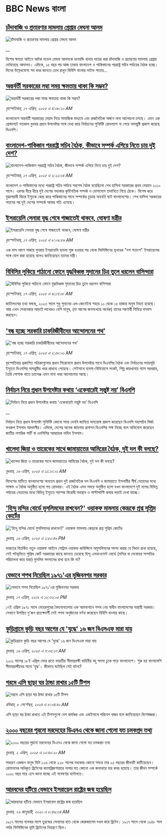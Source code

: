 # BBC News বাংলা## [চাঁদাবাজি ও প্রতারণার মামলায় গ্রেপ্তার মেঘনা আলম](https://www.bbc.co.uk/bengali/live/cj9ezd2d13wt?at_campaign=githubrss)![চাঁদাবাজি ও প্রতারণার মামলায় গ্রেপ্তার মেঘনা আলম](https://ichef.bbci.co.uk/ace/standard/240/cpsprodpb/969d/live/282b22c0-1b4e-11f0-a455-cf1d5f751d2f.jpg)__বিশেষ ক্ষমতা আইনে আটক মডেল মেঘনা আলমকে ধানমন্ডি থানায় দায়ের করা চাঁদাবাজি ও প্রতারণার মামলায় গ্রেপ্তার দেখিয়েছে আদালত। এদিকে, ১৫ বছর পর আজ ঢাকায় বাংলাদেশ ও পাকিস্তানের পররাষ্ট্র সচিব পর্যায়ের বৈঠক হচ্ছে। দিনের উল্লেখযোগ্য সব খবর জানতে চোখ রাখুন বিবিসি বাংলার লাইভ পাতায়...## [অন্তর্বর্তী সরকারের লম্বা সময় ক্ষমতায় থাকা কি সম্ভব?](https://www.bbc.com/bengali/articles/ce8g6zl26kno?at_campaign=githubrss)![অন্তর্বর্তী সরকারের লম্বা সময় ক্ষমতায় থাকা কি সম্ভব?](https://ichef.bbci.co.uk/ace/standard/240/cpsprodpb/2e68/live/04470790-1afc-11f0-b731-c780c85cb550.jpg)_বৃহস্পতিবার, ১৭ এপ্রিল, ২০২৫ এ ৪:৩৮:১০ AM_বাংলাদেশে অন্তর্বর্তী সরকারের মেয়াদ নিয়ে সামাজিক মাধ্যমে এবং রাজনৈতিক অঙ্গনে নানা আলোচনা চলছে। এমন এক প্রেক্ষাপটে গতকাল বুধবার প্রধান উপদেষ্টার সঙ্গে দেখা করে নির্বাচনের সুনির্দিষ্ট রোডম্যাপ না পেয়ে অসন্তুষ্টি প্রকাশ করেছে বিএনপি।## [বাংলাদেশ-পাকিস্তান পররাষ্ট্র সচিব বৈঠক, কীভাবে সম্পর্ক এগিয়ে নিতে চায় দুই দেশ?](https://www.bbc.com/bengali/articles/cn4wlgn8e1po?at_campaign=githubrss)![বাংলাদেশ-পাকিস্তান পররাষ্ট্র সচিব বৈঠক, কীভাবে সম্পর্ক এগিয়ে নিতে চায় দুই দেশ?](https://ichef.bbci.co.uk/ace/standard/240/cpsprodpb/9251/live/14b9e280-1ab3-11f0-b1b3-7358f8d35a35.jpg)_বৃহস্পতিবার, ১৭ এপ্রিল, ২০২৫ এ ২:২১:৩৪ AM_বাংলাদেশ ও পাকিস্তানের মধ্যে পররাষ্ট্র সচিব পর্যায়ে সবশেষ বৈঠক হয়েছিলো শেখ হাসিনা সরকারের প্রথম মেয়াদে ২০১০ সালে। এরপর ধীরে ধীরে দুই দেশের মধ্যকার কূটনৈতিক সম্পর্ক ও যোগাযোগ তলানিতে গিয়ে ঠেকে। বিশেষ করে যুদ্ধাপরাধী বিচার ইস্যুকে কেন্দ্র করে পাকিস্তানের সাথে সম্পর্কের চূড়ান্ত অবনতি ঘটে বাংলাদেশের। শেখ হাসিনা সরকারের পতনের পর দুই দেশের সম্পর্কে আবার গতি এসেছে।## [ইসরায়েলি সেনারা যুদ্ধ শেষে গাজাতেই থাকবে, ঘোষণা মন্ত্রীর](https://www.bbc.com/bengali/articles/clywx0n0wzlo?at_campaign=githubrss)![ইসরায়েলি সেনারা যুদ্ধ শেষে গাজাতেই থাকবে, ঘোষণা মন্ত্রীর](https://ichef.bbci.co.uk/ace/standard/240/cpsprodpb/185c/live/a1536430-1b3c-11f0-b1b3-7358f8d35a35.jpg)_বৃহস্পতিবার, ১৭ এপ্রিল, ২০২৫ এ ৮:০৯:৫৬ AM_এক মাস আগে গাজায় পুনরায় ইসরায়েলি হামলা শুরু হওয়ার পর থেকে ফিলিস্তিনের ভূখণ্ডের "দশ শতাংশ" ইসরায়েলের সঙ্গে যোগ করা হয়েছে বলেও জানিয়েছেন তাদের মন্ত্রী।## [বিবিসির লুকিয়ে পাঠানো ফোনে যুদ্ধবিধ্বস্ত সুদানের চিত্র তুলে ধরলেন বাসিন্দারা](https://www.bbc.com/bengali/articles/czx10yq2x24o?at_campaign=githubrss)![বিবিসির লুকিয়ে পাঠানো ফোনে যুদ্ধবিধ্বস্ত সুদানের চিত্র তুলে ধরলেন বাসিন্দারা](https://ichef.bbci.co.uk/ace/standard/240/cpsprodpb/0bbf/live/b341afa0-1ab3-11f0-8a1e-3ff815141b98.jpg)_বৃহস্পতিবার, ১৭ এপ্রিল, ২০২৫ এ ৬:১৭:০৮ AM_জাতিসংঘের তথ্য বলছে, ২০২৩ সালে শুধু সুদানের এল-জেনেইনা শহরে ১০ থেকে ১৫ হাজার মানুষ নিহত হয়েছে। আর এখন সেখানকার আড়াই লাখেরও বেশি মানুষ, (যা আগের জনসংখ্যার অর্ধেক) চাদের শরণার্থী শিবিরে বসবাস করছেন।## ['বন্ধ হচ্ছে সরকারি চাকরিজীবীদের আন্দোলনের পথ'](https://www.bbc.com/bengali/articles/cly10xrrvq9o?at_campaign=githubrss)!['বন্ধ হচ্ছে সরকারি চাকরিজীবীদের আন্দোলনের পথ'](https://ichef.bbci.co.uk/ace/standard/240/cpsprodpb/ef2c/live/2c0e0110-1b34-11f0-a21c-f931be1990fb.jpg)_বৃহস্পতিবার, ১৭ এপ্রিল, ২০২৫ এ ২:৫৮:০১ AM_বৃহস্পতিবার প্রকাশিত পত্রিকাগুলোর প্রধান শিরোনামে প্রধান উপদেষ্টার সাথে বিএনপির বৈঠক এবং নির্বাচনের সময়সূচি ইস্যুতে বিএনপির অসন্তুষ্টির খবর প্রাধান্য পেয়েছে। সেইসাথে ব্যবসা-বিনিয়োগে সংকট, শিল্প কারখানায় গ্যাস সরবরাহ, তৈরি পোশাক খাতে চ্যালেঞ্জ এমন নানা খবর আলোচনায় আছে।## [নির্বাচন নিয়ে প্রধান উপদেষ্টার কথায় ‘একেবারেই সন্তুষ্ট নয়’ বিএনপি](https://www.bbc.co.uk/bengali/live/cgen21jx541t?at_campaign=githubrss)![নির্বাচন নিয়ে প্রধান উপদেষ্টার কথায় ‘একেবারেই সন্তুষ্ট নয়’ বিএনপি](https://ichef.bbci.co.uk/ace/standard/240/cpsprodpb/e2ef/live/b5775380-1ae3-11f0-a455-cf1d5f751d2f.jpg)__নির্বাচন নিয়ে প্রধান উপদেষ্টা সুনির্দিষ্ট কোনো সময় দেননি জানিয়ে অসন্তোষ প্রকাশ করেছেন বিএনপি মহাসচিব মির্জা ফখরুল ইসলাম আলমগীর। এদিকে, দেশের অনেক জায়গায় প্রশাসন বিএনপির পক্ষ নিচ্ছে বলে অভিযোগ করেছেন জাতীয় নাগরিক পার্টি বা এনসিপির আহ্বায়ক নাহিদ ইসলাম।## [খালেদা জিয়া ও তারেকের সাথে জামায়াতের আমিরের বৈঠক, দুই দল কী বলছে?](https://www.bbc.com/bengali/articles/cn9151w480xo?at_campaign=githubrss)![খালেদা জিয়া ও তারেকের সাথে জামায়াতের আমিরের বৈঠক, দুই দল কী বলছে?](https://ichef.bbci.co.uk/ace/standard/240/cpsprodpb/e75f/live/6eb8e200-1aad-11f0-8a1e-3ff815141b98.png)_বুধবার, ১৬ এপ্রিল, ২০২৫ এ ১১:১০:০১ AM_বিদেশের মাটিতে বাংলাদেশের অন্যতম প্রধান দুই রাজনৈতিক দল বিএনপি ও জামায়াতে ইসলামীর শীর্ষ নেতাদের মধ্যে সাক্ষাৎ ও বৈঠক অনুষ্ঠিত হলো গত রোববার। এই বৈঠক এমন সময়ে অনুষ্ঠিত হলো যখন বাংলাদেশে দুই দলের বিভিন্ন পর্যায়ের নেতাদের মধ্যে বিভিন্ন ইস্যুতে পরস্পর বিরোধী অবস্থান ও পাল্টাপাল্টি কথার লড়াই দেখা যাচ্ছে।## ['হিন্দু মন্দির বোর্ডে মুসলিমদের রাখবেন?' ওয়াকফ মামলায় কেন্দ্রকে প্রশ্ন সুপ্রিম কোর্টের](https://www.bbc.com/bengali/articles/c87py3z1reyo?at_campaign=githubrss)!['হিন্দু মন্দির বোর্ডে মুসলিমদের রাখবেন?' ওয়াকফ মামলায় কেন্দ্রকে প্রশ্ন সুপ্রিম কোর্টের](https://ichef.bbci.co.uk/ace/standard/240/cpsprodpb/7392/live/359c3560-1ac3-11f0-8699-af8a0981754f.jpg)_বুধবার, ১৬ এপ্রিল, ২০২৫ এ ১:৫০:৪৬ PM_ভারতের বিতর্কিত নতুন ওয়াকফ আইনে সেন্ট্রাল ওয়াকফ কাউন্সিলে অমুসলিমদের সদস্য করার যে বিধান রাখা হয়েছে, সেই পটভূমিতে সুপ্রিম কোর্ট সরকারের কাছে জানতে চেয়েছে হিন্দু এনডাওমেন্ট বোর্ডে (মন্দির বা দেবোত্তর সম্পত্তির পরিচালনা করে যারা) মুসলিম সদস্যদের রাখা হবে কি না?## [যেভাবে শপথ নিয়েছিল ১৯৭১'এর মুজিবনগর সরকার](https://www.bbc.com/bengali/news-47960466?at_campaign=githubrss)![যেভাবে শপথ নিয়েছিল ১৯৭১'এর মুজিবনগর সরকার](https://ichef.bbci.co.uk/ace/standard/240/cpsprodpb/A5EE/production/_106487424_23c53e95-3314-4bf2-8f8d-461c4a3eca3d.jpg)_বুধবার, ১৭ এপ্রিল, ২০১৯ এ ১২:৩২:০৫ PM_১৭ই এপ্রিল ১৯৭১ সালে মেহেরপুরের বৈদ্যনাথতলায় এক আমবাগানে শপথ নেয় স্বাধীন বাংলাদেশের অস্থায়ী সরকার। সেখানে উপস্থিত দু'জন প্রত্যক্ষদর্শী সেই শপথ অনুষ্ঠানের বর্ণনা করেছেন বিবিসি বাংলার কাছে।## [কুড়িগ্রামে কুড়ি বছর আগের যে 'যুদ্ধে' ১৬ জন বিএসএফ মারা যায়](https://www.bbc.com/bengali/articles/c4g7z0wjz00o?at_campaign=githubrss)![কুড়িগ্রামে কুড়ি বছর আগের যে 'যুদ্ধে' ১৬ জন বিএসএফ মারা যায়](https://ichef.bbci.co.uk/ace/standard/240/cpsprodpb/ea92/live/7b1901c0-1a8e-11f0-8a1e-3ff815141b98.jpg)_বুধবার, ১৬ এপ্রিল, ২০২৫ এ ৭:৩৫:০৭ AM_২০০১ সালের ১৮ই এপ্রিল ভোর রাতে ভারতীয় সীমান্তরক্ষী বাহিনীর বহু সদস্য ঢুকে পড়ে বাংলাদেশে। শুরু হয় বাংলাদেশি সীমান্তরক্ষীদের সাথে 'যুদ্ধ'। কীভাবে ঘটেছিল সেই ঘটনা?## [গরমে এসি ছাড়া ঘর ঠান্ডা রাখার ১৫টি টিপস](https://www.bbc.com/bengali/articles/c4n1n0n0re8o?at_campaign=githubrss)![গরমে এসি ছাড়া ঘর ঠান্ডা রাখার ১৫টি টিপস](https://ichef.bbci.co.uk/ace/standard/240/cpsprodpb/20df/live/4ff9c200-1359-11ef-99fd-a7e7c6acfe47.jpg)_রবিবার, ৮ সেপ্টেম্বর, ২০২৪ এ ৮:০৪:৪০ AM_এসি ছাড়া ঘর ঠান্ডা রাখতে এই টিপসগুলো বেশ কার্যকর এবং একইসাথে পরিবেশ বান্ধব বলে জানিয়েছেন বিশেষজ্ঞরা।## [২০০০ বছরের পুরনো মরদেহের ডিএনএ থেকে জানা গেলো যত চমকপ্রদ তথ্য](https://www.bbc.com/bengali/articles/cerlx12d9j1o?at_campaign=githubrss)![২০০০ বছরের পুরনো মরদেহের ডিএনএ থেকে জানা গেলো যত চমকপ্রদ তথ্য](https://ichef.bbci.co.uk/ace/standard/240/cpsprodpb/83e0/live/0f3687e0-a094-11ee-b9a7-c91b9dfa91e5.jpg)_বুধবার, ২ এপ্রিল, ২০২৫ এ ১০:৪০:২০ AM_সাধারণ একজন মানুষ যিনি ১২৬ থেকে ২২৮ সালের মধ্যকার কোনো সময়ে তার ২৫ বছরের জীবনটি কাটিয়েছেন। রোমানদের অধিকৃত ব্রিটেনের ক্যামব্রিজশায়ারে নালার মত কোনো এক জলাধারে যার কবর হয়েছে। তার জীবন সম্পর্কে ২০০০ বছর পরে এসে জানা যাচ্ছে এই গবেষণার বদৌলতে।## [আরবদের হটিয়ে যেভাবে ইসরায়েল রাষ্ট্রের জন্ম হয়েছিল](https://www.bbc.com/bengali/news-40351128?at_campaign=githubrss)![আরবদের হটিয়ে যেভাবে ইসরায়েল রাষ্ট্রের জন্ম হয়েছিল](https://ichef.bbci.co.uk/ace/standard/240/cpsprodpb/E823/production/_96572495_615c50f6-ef2a-4927-81d7-abe707054460.jpg)_বুধবার, ২৯ জানুয়ারী, ২০২০ এ ৮:৪৬:৩৪ AM_১৯১৭ সালের নভেম্বর মাসে তুরস্কের সেনাদের হাত থেকে জেরুজালেম দখল করে ব্রিটেন। ১৯১৭ সালে থেকে ১৯৪৮ সাল পর্যন্ত ফিলিস্তিনের ভূমি ব্রিটেনের নিয়ন্ত্রণে ছিল।